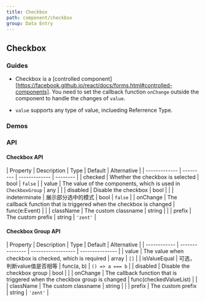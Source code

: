 ```yaml
---
title: Checkbox
path: component/checkbox
group: Data Entry
---
```


## Checkbox

### Guides

- Checkbox is a [controlled component][https://facebook.github.io/react/docs/forms.html#controlled-components]. You need to set the callback function `onChange` outside the component to handle the changes of `value`.

- `value` supports any type of value, inclueding Referrence Type.

### Demos

### API

#### Checkbox API

| Property     |  Description  | Type     | Default  | Alternative |
| ------------- | --------- | ------------- | -------- |
| checked       | Whether the checkbox is selected  | bool | `false`  |
| value         | The value of the components, which is used in `CheckboxGroup` | any |  |
| disabled      | Disable the checkbox | bool          |          |
| indeterminate | 展示部分选中的模式 | bool          | `false`  |
| onChange      | The callback function that is triggered when the checkbox is changed   | func(e:Event) |          |
| className     | The custom classname   | string        |          |
| prefix        | The custom prefix     | string        | `'zent'` |

#### Checkbox Group API

| Property     |  Description  | Type     | Default  | Alternative |
| ------------ | --------------- | ------------------ | --------------- |
| value        | The value when checkbox is checked, which is required | array<any>  | `[]` |
| isValueEqual | 可选，判断value值是否相等 | func(a, b) | `() => a === b` |
| disabled     | Disable the checkbox group  | bool               |                 |
| onChange     | The callback function that is triggered when the checkbox group is changed | func(checkedValueList) |                 |
| className    | The custom classname  | string             |                 |
| prefix       | The custom prefix  | string             | `'zent'`        |

[controlled-components]: https://facebook.github.io/react/docs/forms.html#controlled-components

<style type="text/css">
	.zent-checkbox-doc-p {
		font-size: 12px;
		line-height: 2em;
	}
</style>
